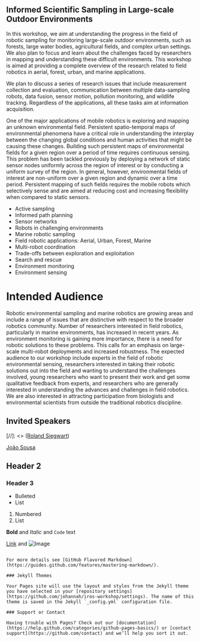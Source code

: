 ## Informed Scientific Sampling in Large-scale Outdoor Environments

In this workshop, we aim at understanding the progress in the field of robotic sampling for monitoring large-scale outdoor environments, such as forests, large water bodies, agricultural fields, and complex urban settings. We also plan to focus and learn about the challenges faced by researchers in mapping and understanding these difficult environments. This workshop is aimed at providing a complete overview of the research related to field robotics in aerial, forest, urban, and marine applications. 

We plan to discuss a series of research issues that include measurement collection and evaluation, communication between multiple data-sampling robots, data fusion, sensor motion, pollution monitoring, and wildlife tracking. Regardless of the applications, all these tasks aim at information acquisition.

One of the major applications of mobile robotics is exploring and mapping an unknown environmental field. Persistent spatio-temporal maps of environmental phenomena have a critical role in understanding the interplay between the changing global conditions and human activities that might be causing these changes. Building such persistent maps of environmental fields for a given region over a period of time requires continuous sensing. This problem has been tackled previously by deploying a network of static sensor nodes uniformly across the region of interest or by conducting a uniform survey of the region. In general, however, environmental fields of interest are non-uniform over a given region and dynamic over a time period. Persistent mapping of such fields requires the mobile robots which selectively sense and are aimed at reducing cost and increasing flexibility when compared to static sensors. 


- Active sampling
- Informed path planning
- Sensor networks
- Robots in challenging environments
- Marine robotic sampling
- Field robotic applications: Aerial, Urban, Forest, Marine
- Multi-robot coordination
- Trade-offs between exploration and exploitation
- Search and rescue
- Environment monitoring
- Environment sensing


# Intended Audience

Robotic environmental sampling and marine robotics are growing areas and include a range of issues that are distinctive with respect to the broader robotics community. Number of researchers interested in field robotics, particularly in marine environments, has increased in recent years. As environment monitoring is gaining more importance, there is a need for robotic solutions to these problems. This calls for an emphasis on large-scale multi-robot deployments and increased robustness. The expected audience to our workshop include experts in the field of robotic environmental sensing, researchers interested in taking their robotic solutions out into the field and wanting to understand the challenges involved, young researchers who want to present their work and get some qualitative feedback from experts, and researchers who are generally interested in understanding the advances and challenges in field robotics. We are also interested in attracting participation from biologists and environmental scientists from outside the traditional robotics discipline.

## Invited Speakers

[//]: <> ([Roland Siegwart](http://www.asl.ethz.ch/the-lab/people/person-detail.html?persid=29981))

[João Sousa](https://www.lsts.pt/member/jo%C3%A3o-sousa)

## Header 2
### Header 3

- Bulleted
- List

1. Numbered
2. List

**Bold** and _Italic_ and `Code` text

[Link](url) and ![Image](src)
```

For more details see [GitHub Flavored Markdown](https://guides.github.com/features/mastering-markdown/).

### Jekyll Themes

Your Pages site will use the layout and styles from the Jekyll theme you have selected in your [repository settings](https://github.com/johannah/iros-workshop/settings). The name of this theme is saved in the Jekyll `_config.yml` configuration file.

### Support or Contact

Having trouble with Pages? Check out our [documentation](https://help.github.com/categories/github-pages-basics/) or [contact support](https://github.com/contact) and we’ll help you sort it out.

